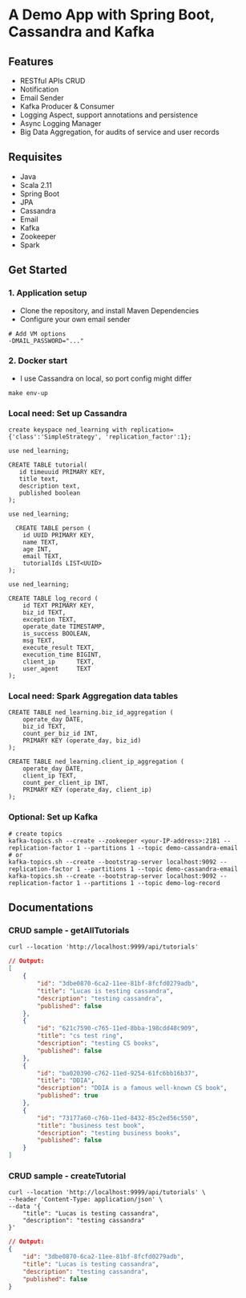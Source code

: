 # A Demo App with Spring Boot, Cassandra and Kafka

## Features
- RESTful APIs CRUD
- Notification
- Email Sender
- Kafka Producer & Consumer
- Logging Aspect, support annotations and persistence
- Async Logging Manager
- Big Data Aggregation, for audits of service and user records

## Requisites
- Java
- Scala 2.11 
- Spring Boot
- JPA
- Cassandra
- Email
- Kafka
- Zookeeper
- Spark

## Get Started

### 1. Application setup 
- Clone the repository, and install Maven Dependencies
- Configure your own email sender

```shell
# Add VM options
-DMAIL_PASSWORD="..."
```

### 2. Docker start
- I use Cassandra on local, so port config might differ

```shell
make env-up
```

### Local need: Set up Cassandra

```shell
create keyspace ned_learning with replication={'class':'SimpleStrategy', 'replication_factor':1};
```

```shell
use ned_learning;
 
CREATE TABLE tutorial(
   id timeuuid PRIMARY KEY,
   title text,
   description text,
   published boolean
);
```

```shell
use ned_learning;

  CREATE TABLE person (
    id UUID PRIMARY KEY,
    name TEXT,
    age INT,
    email TEXT,
    tutorialIds LIST<UUID>
);
```

```shell
use ned_learning;

CREATE TABLE log_record (
    id TEXT PRIMARY KEY,
    biz_id TEXT,
    exception TEXT,
    operate_date TIMESTAMP,
    is_success BOOLEAN,
    msg TEXT,
    execute_result TEXT,
    execution_time BIGINT,
    client_ip      TEXT,
    user_agent     TEXT
);
```

### Local need: Spark Aggregation data tables
```shell
CREATE TABLE ned_learning.biz_id_aggregation (
    operate_day DATE,
    biz_id TEXT,
    count_per_biz_id INT,
    PRIMARY KEY (operate_day, biz_id)
);

CREATE TABLE ned_learning.client_ip_aggregation (
    operate_day DATE,
    client_ip TEXT,
    count_per_client_ip INT,
    PRIMARY KEY (operate_day, client_ip)
);
```

### Optional: Set up Kafka

```shell
# create topics
kafka-topics.sh --create --zookeeper <your-IP-address>:2181 --replication-factor 1 --partitions 1 --topic demo-cassandra-email
# or
kafka-topics.sh --create --bootstrap-server localhost:9092 --replication-factor 1 --partitions 1 --topic demo-cassandra-email
kafka-topics.sh --create --bootstrap-server localhost:9092 --replication-factor 1 --partitions 1 --topic demo-log-record
```

## Documentations
### CRUD sample - getAllTutorials

```shell
curl --location 'http://localhost:9999/api/tutorials'
```

```json
// Output:
[
    {
        "id": "3dbe0870-6ca2-11ee-81bf-8fcfd0279adb",
        "title": "Lucas is testing cassandra",
        "description": "testing cassandra",
        "published": false
    },
    {
        "id": "621c7590-c765-11ed-8bba-198cdd48c909",
        "title": "cs test ring",
        "description": "testing CS books",
        "published": false
    },
    {
        "id": "ba020390-c762-11ed-9254-61fc6bb16b37",
        "title": "DDIA",
        "description": "DDIA is a famous well-known CS book",
        "published": true
    },
    {
        "id": "73177a60-c76b-11ed-8432-85c2ed56c550",
        "title": "business test book",
        "description": "testing business books",
        "published": false
    }
]
```

### CRUD sample - createTutorial

```shell
curl --location 'http://localhost:9999/api/tutorials' \
--header 'Content-Type: application/json' \
--data '{
    "title": "Lucas is testing cassandra",
    "description": "testing cassandra"
}'
```

```json
// Output:
{
    "id": "3dbe0870-6ca2-11ee-81bf-8fcfd0279adb",
    "title": "Lucas is testing cassandra",
    "description": "testing cassandra",
    "published": false
}
```

